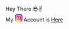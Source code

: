 Hey There 😎✌
<br>
My <img src="Instagram_icon.png" alt="drawing" width="20"/> Account is [Here](https://www.instagram.com/aswinsolanki/)

